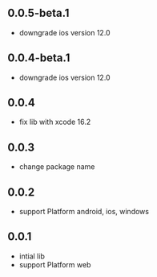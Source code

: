## 0.0.5-beta.1

* downgrade ios version 12.0

## 0.0.4-beta.1

* downgrade ios version 12.0

## 0.0.4

* fix lib with xcode 16.2

## 0.0.3

* change package name

## 0.0.2

* support Platform android, ios, windows

## 0.0.1

* intial lib
* support Platform web
